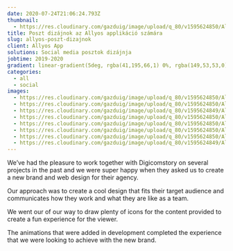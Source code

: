 ```yaml
---
date: 2020-07-24T21:06:24.793Z
thumbnail:
  - https://res.cloudinary.com/gazduig/image/upload/q_80/v1595624850/Allyos/Frame_54_pape55.webp
title: Poszt dizájnok az Allyos applikáció számára
slug: allyos-poszt-dizajnok
client: Allyos App
solutions: Social media posztok dizájnja
jobtime: 2019-2020
gradient: linear-gradient(5deg, rgba(41,195,66,1) 0%, rgba(149,53,53,0) 71%)
categories:
  - all
  - social
images:
  - https://res.cloudinary.com/gazduig/image/upload/q_80/v1595624850/Allyos/Frame_54_pape55.webp
  - https://res.cloudinary.com/gazduig/image/upload/q_80/v1595624850/Allyos/Frame_53_ixre5s.webp
  - https://res.cloudinary.com/gazduig/image/upload/q_80/v1595624849/Allyos/Frame_48_v3jjou.webp
  - https://res.cloudinary.com/gazduig/image/upload/q_80/v1595624850/Allyos/Frame_50_ycl1t9.webp
  - https://res.cloudinary.com/gazduig/image/upload/q_80/v1595624850/Allyos/Frame_52_z5j2jn.webp
  - https://res.cloudinary.com/gazduig/image/upload/q_80/v1595624850/Allyos/Frame_49_p0xe3b.webp
  - https://res.cloudinary.com/gazduig/image/upload/q_80/v1595624850/Allyos/Frame_51_ngfsmi.webp
  - https://res.cloudinary.com/gazduig/image/upload/q_80/v1595624849/Allyos/Frame_47_vn4u7f.webp
---
```

<!--StartFragment-->

We’ve had the pleasure to work together with Digicomstory on several projects in the past and we were super happy when they asked us to create a new brand and web design for their agency.

Our approach was to create a cool design that fits their target audience and communicates how they work and what they are like as a team.

We went our of our way to draw plenty of icons for the content provided to create a fun experience for the viewer.

The animations that were added in development completed the experience that we were looking to achieve with the new brand.

<!--EndFragment-->